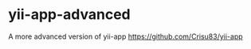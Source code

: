 yii-app-advanced
================

A more advanced version of yii-app https://github.com/Crisu83/yii-app
